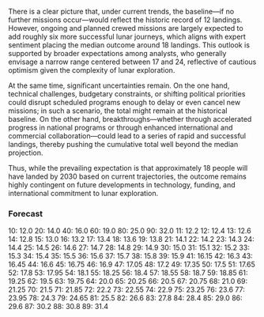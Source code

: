 There is a clear picture that, under current trends, the baseline—if no further missions occur—would reflect the historic record of 12 landings. However, ongoing and planned crewed missions are largely expected to add roughly six more successful lunar journeys, which aligns with expert sentiment placing the median outcome around 18 landings. This outlook is supported by broader expectations among analysts, who generally envisage a narrow range centered between 17 and 24, reflective of cautious optimism given the complexity of lunar exploration.

At the same time, significant uncertainties remain. On the one hand, technical challenges, budgetary constraints, or shifting political priorities could disrupt scheduled programs enough to delay or even cancel new missions; in such a scenario, the total might remain at the historical baseline. On the other hand, breakthroughs—whether through accelerated progress in national programs or through enhanced international and commercial collaboration—could lead to a series of rapid and successful landings, thereby pushing the cumulative total well beyond the median projection. 

Thus, while the prevailing expectation is that approximately 18 people will have landed by 2030 based on current trajectories, the outcome remains highly contingent on future developments in technology, funding, and international commitment to lunar exploration.

### Forecast

10: 12.0
20: 14.0
40: 16.0
60: 19.0
80: 25.0
90: 32.0
11: 12.2
12: 12.4
13: 12.6
14: 12.8
15: 13.0
16: 13.2
17: 13.4
18: 13.6
19: 13.8
21: 14.1
22: 14.2
23: 14.3
24: 14.4
25: 14.5
26: 14.6
27: 14.7
28: 14.8
29: 14.9
30: 15.0
31: 15.1
32: 15.2
33: 15.3
34: 15.4
35: 15.5
36: 15.6
37: 15.7
38: 15.8
39: 15.9
41: 16.15
42: 16.3
43: 16.45
44: 16.6
45: 16.75
46: 16.9
47: 17.05
48: 17.2
49: 17.35
50: 17.5
51: 17.65
52: 17.8
53: 17.95
54: 18.1
55: 18.25
56: 18.4
57: 18.55
58: 18.7
59: 18.85
61: 19.25
62: 19.5
63: 19.75
64: 20.0
65: 20.25
66: 20.5
67: 20.75
68: 21.0
69: 21.25
70: 21.5
71: 21.85
72: 22.2
73: 22.55
74: 22.9
75: 23.25
76: 23.6
77: 23.95
78: 24.3
79: 24.65
81: 25.5
82: 26.6
83: 27.8
84: 28.4
85: 29.0
86: 29.6
87: 30.2
88: 30.8
89: 31.4